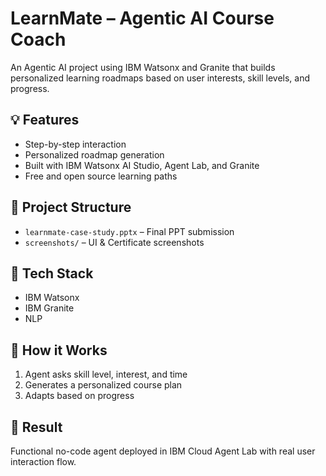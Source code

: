 # LearnMate – Agentic AI Course Coach

An Agentic AI project using IBM Watsonx and Granite that builds personalized learning roadmaps based on user interests, skill levels, and progress.

## 💡 Features
- Step-by-step interaction
- Personalized roadmap generation
- Built with IBM Watsonx AI Studio, Agent Lab, and Granite
- Free and open source learning paths

## 📁 Project Structure
- `learnmate-case-study.pptx` – Final PPT submission
- `screenshots/` – UI & Certificate screenshots

## 🧠 Tech Stack
- IBM Watsonx
- IBM Granite
- NLP

## 🚀 How it Works
1. Agent asks skill level, interest, and time
2. Generates a personalized course plan
3. Adapts based on progress

## 🏁 Result
Functional no-code agent deployed in IBM Cloud Agent Lab with real user interaction flow.


